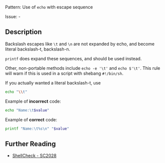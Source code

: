 Pattern: Use of `echo` with escape sequence

Issue: -

## Description

Backslash escapes like `\t` and `\n` are not expanded by echo, and become literal backslash-t, backslash-n.

`printf` does expand these sequences, and should be used instead.

Other, non-portable methods include `echo -e '\t'` and `echo $'\t'`. This rule will warn if this is used in a script with shebang `#!/bin/sh`.

If you actually wanted a literal backslash-t, use

```sh
echo "\\t"
```

Example of **incorrect** code:

```sh
echo "Name:\t$value"
```

Example of **correct** code:

```sh
printf "Name:\t%s\n" "$value"
```

## Further Reading

* [ShellCheck - SC2028](https://github.com/koalaman/shellcheck/wiki/SC2028)
